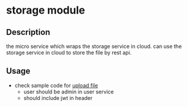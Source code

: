 # storage module

## Description

the micro service which wraps the storage service in cloud.
can use the storage service in cloud to store the file by rest api.

## Usage

- check sample code for [upload file](./script/upload-image.js)
  - user should be admin in user service
  - should include jwt in header